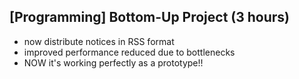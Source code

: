## [Programming] Bottom-Up Project (3 hours)
- now distribute notices in RSS format
- improved performance reduced due to bottlenecks
- NOW it's working perfectly as a prototype!!

